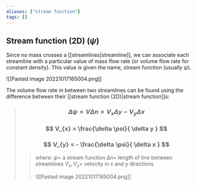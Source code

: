```yaml
---
aliases: ["stream function"]
tags: []
---
```


## Stream function (2D) ($\psi$)

Since no mass crosses a [[streamlines|streamline]], we can associate each streamline with a particular value of mass flow rate (or volume flow rate for constant density). This value is given the name, stream function (usually $\psi$).

![[Pasted image 20221017165004.png]]

The volume flow rate in between two streamlines can be found using the difference between their [[stream function (2D)|stream function]]s:

> ### $$ \Delta \psi = V\Delta n = V_{x} \Delta y - V_{y} \Delta x $$ 
> ### $$ V_{x} = \frac{\delta \psi}{ \delta y } $$
> ### $$ V_{y} = - \frac{\delta \psi}{ \delta x } $$
>> where:
>> $\psi=$ a stream function
>> $\Delta n=$ length of line between streamlines
>> $V_{x},V_{y}=$ velocity in x and y directions
>> 
>> ![[Pasted image 20221017165004.png]]